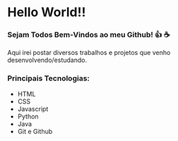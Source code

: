 # Hello World!!

### Sejam Todos Bem-Vindos ao meu Github! :+1: :coffee:
Aqui irei postar diversos trabalhos e projetos que venho desenvolvendo/estudando.

### Principais Tecnologias:

- HTML
- CSS
- Javascript
- Python
- Java
- Git e Github
